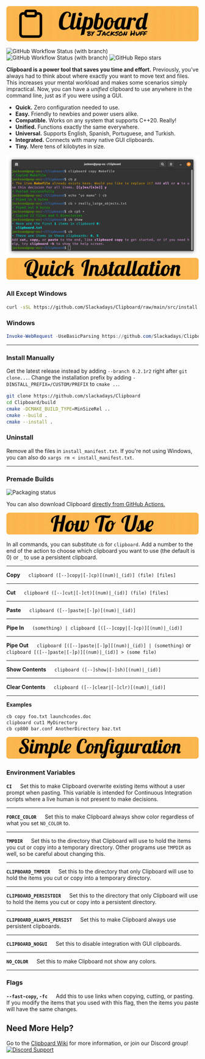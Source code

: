 ![Clipboard Banner](documentation/readme-banners/CBBanner.png)

![GitHub Workflow Status (with branch)](https://img.shields.io/github/actions/workflow/status/Slackadays/Clipboard/main.yml?branch=main&label=BUILDS&style=for-the-badge)
![GitHub Workflow Status (with branch)](https://img.shields.io/github/actions/workflow/status/Slackadays/Clipboard/test.yml?branch=main&label=TESTS&style=for-the-badge)
![GitHub Repo stars](https://img.shields.io/github/stars/slackadays/clipboard?style=for-the-badge)

**Clipboard is a power tool that saves you time and effort.** Previously, you've always had to think about where exactly you want to move text and files. This increases your mental workload and makes some scenarios simply impractical. 
Now, you can have a _unified_ clipboard to use anywhere in the command line, just as if you were using a GUI.

- **Quick.** Zero configuration needed to use.
- **Easy.** Friendly to newbies and power users alike.
- **Compatible.** Works on any system that supports C++20. Really!
- **Unified.** Functions exactly the same everywhere.
- **Universal.** Supports English, Spanish, Portuguese, and Turkish.
- **Integrated.** Connects with many native GUI clipboards.
- **Tiny.** Mere tens of kilobytes in size.

![Clipboard Demo Image](documentation/readme-banners/CBDemo.png)
![Quick Installation](documentation/readme-banners/CBQuickInstallation.png)
### **All Except Windows** 
```bash
curl -sSL https://github.com/Slackadays/Clipboard/raw/main/src/install.sh | bash
```
### **Windows** 
```powershell
Invoke-WebRequest -UseBasicParsing https://github.com/Slackadays/Clipboard/raw/main/src/install.ps1 | powershell
```

---

### **Install Manually**
Get the latest release instead by adding `--branch 0.2.1r2` right after `git clone...`. Change the installation prefix by adding `-DINSTALL_PREFIX=/CUSTOM/PREFIX` to `cmake ..`.
```bash
git clone https://github.com/slackadays/Clipboard 
cd Clipboard/build
cmake -DCMAKE_BUILD_TYPE=MinSizeRel ..
cmake --build .
cmake --install .
```

### **Uninstall**

Remove all the files in `install_manifest.txt`. If you're not using Windows, you can also do `xargs rm < install_manifest.txt`.

---

### **Premade Builds**

<a>
    <img src="https://repology.org/badge/vertical-allrepos/clipboard.svg" alt="Packaging status">
</a>

You can also download Clipboard [directly from GitHub Actions.](https://nightly.link/Slackadays/Clipboard/workflows/main/main)


![How To Use](documentation/readme-banners/CBHowToUse.png)

In all commands, you can substitute `cb` for `clipboard`. 
Add a number to the end of the action to choose which clipboard you want to use (the default is 0) or `_` to use a persistent clipboard. 

---

**Copy** &emsp; `clipboard ([--]copy|[-]cp)[(num)|_(id)] (file) [files]`

---


**Cut** &emsp; `clipboard ([--]cut|[-]ct)[(num)|_(id)] (file) [files]`

---

**Paste** &emsp; `clipboard ([--]paste|[-]p)[(num)|_(id)]`

---

**Pipe In** &emsp; `(something) | clipboard [([--]copy|[-]cp)][(num)|_(id)]`

---

**Pipe Out** &emsp; `clipboard [([--]paste|[-]p][(num)|_(id)] | (something)` or `clipboard [([--]paste|[-]p)][(num)|_(id)] > (some file)`

---

**Show Contents** &emsp; `clipboard ([--]show|[-]sh)[(num)|_(id)]`

---

**Clear Contents** &emsp; `clipboard ([--]clear|[-]clr)[(num)|_(id)]`

---

**Examples**

```
cb copy foo.txt launchcodes.doc
clipboard cut1 MyDirectory
cb cp800 bar.conf AnotherDirectory baz.txt
```

![Simple Configuration](documentation/readme-banners/CBSimpleConfiguration.png)

### **Environment Variables**

**`CI`** &emsp; Set this to make Clipboard overwrite existing items without a user prompt when pasting. This variable is intended for Continuous Integration scripts where a live human is not present to make decisions.

---

**`FORCE_COLOR`** &emsp; Set this to make Clipboard always show color regardless of what you set `NO_COLOR` to.

---

**`TMPDIR`** &emsp; Set this to the directory that Clipboard will use to hold the items you cut or copy into a temporary directory. Other programs use `TMPDIR` as well, so be careful about changing this.

---

**`CLIPBOARD_TMPDIR`** &emsp; Set this to the directory that only Clipboard will use to hold the items you cut or copy into a temporary directory.

---

**`CLIPBOARD_PERSISTDIR`** &emsp; Set this to the directory that only Clipboard will use to hold the items you cut or copy into a persistent directory.

---

**`CLIPBOARD_ALWAYS_PERSIST`** &emsp; Set this to make Clipboard always use persistent clipboards.

---

**`CLIPBOARD_NOGUI`** &emsp; Set this to disable integration with GUI clipboards.

---

**`NO_COLOR`** &emsp; Set this to make Clipboard not show any colors.

</details>

---

### **Flags**

**`--fast-copy`, `-fc`** &emsp; Add this to use links when copying, cutting, or pasting. If you modify the items that you used with this flag, then the items you paste will have the same changes.

## **Need More Help?**

Go to the [Clipboard Wiki](https://github.com/Slackadays/Clipboard/wiki) for more information, or join our Discord group!  [![Discord Support](https://img.shields.io/badge/CHAT-DISCORD-blue?style=for-the-badge)](https://discord.gg/J6asnc3pEG)
